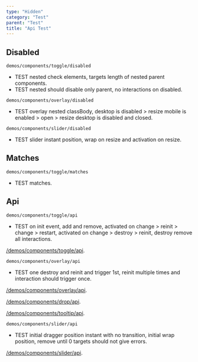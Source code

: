 ```yaml
---
type: "Hidden"
category: "Test"
parent: "Test"
title: "Api Test"
---
```


## Disabled

`demos/components/toggle/disabled`
- TEST nested check elements, targets length of nested parent components.
- TEST nested should disable only parent, no interactions on disabled.

<demo>
  <demoinline src="demos/components/toggle/disabled">
  </demoinline>
  <demoinline src="demos/components/drop/disabled">
  </demoinline>
  <demoinline src="demos/components/tooltip/disabled">
  </demoinline>
  <demoinline src="demos/components/card/disabled">
  </demoinline>
</demo>

`demos/components/overlay/disabled`
- TEST overlay nested classBody, desktop is disabled > resize mobile is enabled > open > resize desktop is disabled and closed.

<demo>
  <demoinline src="demos/components/overlay/disabled">
  </demoinline>
</demo>

`demos/components/slider/disabled`
- TEST slider instant position, wrap on resize and activation on resize.

<demo>
  <demoinline src="demos/components/slider/disabled">
  </demoinline>
</demo>

## Matches

`demos/components/toggle/matches`
- TEST matches.

<demo>
  <demoinline src="demos/components/toggle/matches">
  </demoinline>
  <demoinline src="demos/components/overlay/matches">
  </demoinline>
  <demoinline src="demos/components/drop/matches">
  </demoinline>
  <demoinline src="demos/components/tooltip/matches">
  </demoinline>
  <demoinline src="demos/components/slider/matches">
  </demoinline>
</demo>

## Api

`demos/components/toggle/api`
- TEST on init event, add and remove, activated on change > reinit > change > restart, activated on change > destroy > reinit, destroy remove all interactions.

[/demos/components/toggle/api](/demos/components/toggle/api).

`demos/components/overlay/api`
- TEST one destroy and reinit and trigger 1st, reinit multiple times and interaction should trigger once.

[/demos/components/overlay/api](/demos/components/overlay/api).

[/demos/components/drop/api](/demos/components/drop/api).

[/demos/components/tooltip/api](/demos/components/tooltip/api).

`demos/components/slider/api`
- TEST initial dragger position instant with no transition, initial wrap position, remove until 0 targets should not give errors.

[/demos/components/slider/api](/demos/components/slider/api).
